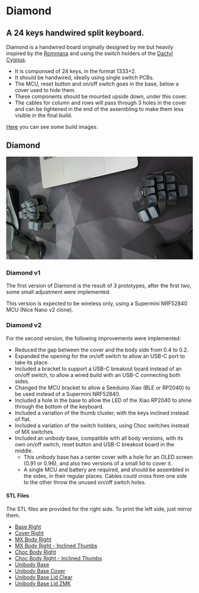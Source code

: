 # Diamond
## A 24 keys handwired split keyboard.

Diamond is a handwired board originally designed by me but heavily inspired by the [Rommana](https://github.com/AlaaSaadAbdo/Rommana) and using the switch holders of the [Dactyl Cygnus](https://github.com/juhakaup/keyboards).
- It is componsed of 24 keys, in the format 1333+2.
- It should be handwired, ideally using single switch PCBs.
- The MCU, reset button and on/off switch goes in the base, below a cover used to hide them.
- These components should be mounted upside down, under this cover.
- The cables for column and rows will pass through 3 holes in the cover and can be tightened in the end of the assembling to make them less visible in the final build. 


[Here](../../docs/diamond.md) you can see some build images.

## Diamond
![img](../../img/diamond.jpeg)

### Diamond v1

The first version of Diamond is the result of 3 prototypes, after the first two, some small adjustment were implemented.

This version is expected to be wireless only, using a Supermini NRF52840 MCU (Nice Nano v2 clone).

### Diamond v2

For the second version, the following improvements were implemented:
- Reduced the gap between the cover and the body side from 0.4 to 0.2.
- Expanded the opening for the on/off switch to allow an USB-C port to take its place.
- Included a bracket to support a USB-C breakout board instead of an on/off switch, to allow a wired build with an USB-C connecting both sides.
- Changed the MCU bracket to allow a Seeduino Xiao (BLE or RP2040) to be used instead of a Supermini NRF52840.
- Included a hole in the base to allow the LED of the Xiao RP2040 to shine through the bottom of the keyboard.
- Included a variation of the thumb cluster, with the keys inclined instead of flat.
- Included a variation of the switch holders, using Choc switches instead of MX switches.
- Included an unibody base, compatible with all body versions, with its own on/off switch, reset button and USB-C breakout board in the middle.
  - This unibody base has a center cover with a hole for an OLED screen (0.91 or 0.96), and also two versions of a small lid to cover it.
  - A single MCU and battery are required, and should be assembled in the sides, in their regular places. Cables could cross from one side to the other throw the unused on/off switch holes.

#### STL Files
The STL files are provided for the right side. To print the left side, just mirror them.

- [Base Right](../Diamond/v2/base_right.stl)
- [Cover Right](../Diamond/v2/cover_right.stl)
- [MX Body Right](../Diamond/v2/body_right.stl)
- [MX Body Right - Inclined Thumbs](../Diamond/v2/body_right_inclined.stl)
- [Choc Body Right](../Diamond/v2/choc_body_right.stl)
- [Choc Body Right - Inclined Thumbs](../Diamond/v2/choc_body_right_inclined.stl)
- [Unibody Base](../Diamond/v2/unibody_base.stl)
- [Unibody Base Cover](../Diamond/v2/unibody_base_cover.stl)
- [Unibody Base Lid Clear](../Diamond/v2/unibody_base_lid_clear.stl)
- [Unibody Base Lid ZMK](../Diamond/v2/unibody_base_lid_zmk.stl)
